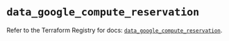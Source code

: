 # `data_google_compute_reservation`

Refer to the Terraform Registry for docs: [`data_google_compute_reservation`](https://registry.terraform.io/providers/hashicorp/google/6.7.0/docs/data-sources/compute_reservation).
